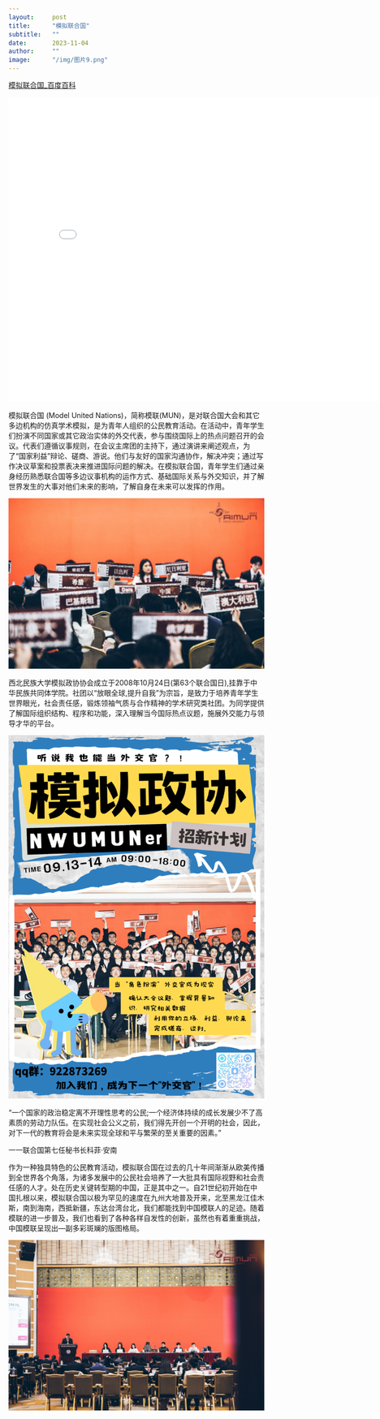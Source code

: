 ```yaml
---
layout:     post 
title:      "模拟联合国"
subtitle:   ""
date:       2023-11-04
author:     ""
image:      "/img/图片9.png"
---
```




[模拟联合国_百度百科](https://www.baidu.com)





<iframe src="//player.bilibili.com/player.html?aid=698744508&bvid=BV1Tm4y187jA&cid=1129836784&p=1" scrolling="no" border="0" frameborder="no" framespacing="0" allowfullscreen="true" width="800px" height="600px"> </iframe>

模拟联合国 (Model United Nations)，简称模联(MUN)，是对联合国大会和其它多边机构的仿真学术模拟，是为青年人组织的公民教育活动。在活动中，青年学生们扮演不同国家或其它政治实体的外交代表，参与围绕国际上的热点问题召开的会议。代表们遵循议事规则，在会议主席团的主持下，通过演讲来阐述观点，为了“国家利益”辩论、磋商、游说。他们与友好的国家沟通协作，解决冲突；通过写作决议草案和投票表决来推进国际问题的解决。在模拟联合国，青年学生们通过亲身经历熟悉联合国等多边议事机构的运作方式、基础国际关系与外交知识，并了解世界发生的大事对他们未来的影响，了解自身在未来可以发挥的作用。

![ahkevinxy](/img/图片10.png)

西北民族大学模拟政协协会成立于2008年10月24日(第63个联合国日),挂靠于中华民族共同体学院。社团以“放眼全球,提升自我”为宗旨，是致力于培养青年学生世界眼光，社会责任感，锻炼领袖气质与合作精神的学术研究类社团。为同学提供了解国际组织结构、程序和功能，深入理解当今国际热点议题，施展外交能力与领导才华的平台。

![ahkevinxy](/img/图片11.png)


“一个国家的政治稳定离不开理性思考的公民;一个经济体持续的成长发展少不了高素质的劳动力队伍。在实现社会公义之前，我们得先开创一个开明的社会，因此，对下一代的教育将会是未来实现全球和平与繁荣的至关重要的因素。”

一一联合国第七任秘书长科菲·安南

作为一种独具特色的公民教育活动，模拟联合国在过去的几十年间渐渐从欧美传播到全世界各个角落，为诸多发展中的公民社会培养了一大批具有国际视野和社会责任感的人才。处在历史关键转型期的中国，正是其中之一。自21世纪初开始在中国扎根以来，模拟联合国以极为罕见的速度在九州大地普及开来，北至黑龙江佳木斯，南到海南，西抵新疆，东达台湾台北，我们都能找到中国模联人的足迹。随着模联的进一步普及，我们也看到了各种各样自发性的创新，虽然也有着重重挑战，中国模联呈现出―副多彩斑斓的版图格局。

![ahkevinxy](/img/图片12.png)
